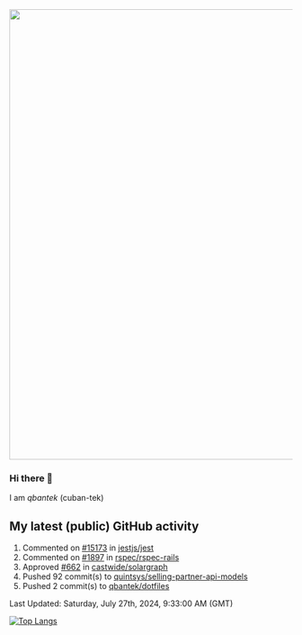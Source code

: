 <img src="https://user-images.githubusercontent.com/1090192/231227350-b13c0797-9e41-42a4-ab5c-d0e234d2a3d2.png" width="800px" />

### Hi there 👋

I am *qbantek* (cuban-tek)

<!--
**qbantek/qbantek** is a ✨ _special_ ✨ repository because its `README.md` (this file) appears on your GitHub profile.

Here are some ideas to get you started:

- 🔭 I’m currently working on ...
- 🌱 I’m currently learning ...
- 👯 I’m looking to collaborate on ...
- 🤔 I’m looking for help with ...
- 💬 Ask me about ...
- 📫 How to reach me: ...
- ⚡ Fun fact: ...
-->

## My latest (public) GitHub activity
<!--RECENT_ACTIVITY:start-->
1. Commented on [#15173](https://github.com/jestjs/jest/issues/15173#issuecomment-2240029560) in [jestjs/jest](https://github.com/jestjs/jest)<br>
2. Commented on [#1897](https://github.com/rspec/rspec-rails/issues/1897#issuecomment-2212566890) in [rspec/rspec-rails](https://github.com/rspec/rspec-rails)<br>
3. Approved [#662](https://github.com/castwide/solargraph/pull/662#pullrequestreview-2155216043) in [castwide/solargraph](https://github.com/castwide/solargraph)<br>
4. Pushed 92 commit(s) to [quintsys/selling-partner-api-models](https://github.com/quintsys/selling-partner-api-models)<br>
5. Pushed 2 commit(s) to [qbantek/dotfiles](https://github.com/qbantek/dotfiles)<br>
<!--RECENT_ACTIVITY:end-->

<!--RECENT_ACTIVITY:last_update-->
Last Updated: Saturday, July 27th, 2024, 9:33:00 AM (GMT)
<!--RECENT_ACTIVITY:last_update_end-->


[![Top Langs](https://github-readme-stats.vercel.app/api/top-langs/?username=qbantek&langs_count=10&hide_progress=true)](https://github.com/anuraghazra/github-readme-stats)
